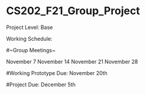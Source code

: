 # CS202_F21_Group_Project

Project Level: Base

Working Schedule:

#~Group Meetings~

November 7
November 14
November 21
November 28

#Working Prototype Due: November 20th

#Project Due: December 5th
